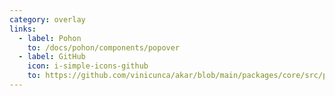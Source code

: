 ```yaml
---
category: overlay
links:
  - label: Pohon
    to: /docs/pohon/components/popover
  - label: GitHub
    icon: i-simple-icons-github
    to: https://github.com/vinicunca/akar/blob/main/packages/core/src/popover/index.ts
---
```

